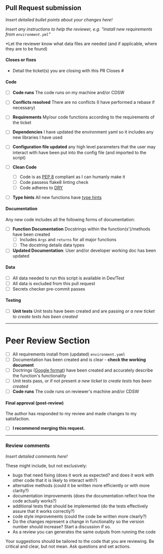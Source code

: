 ## Pull Request submission

*Insert detailed bullet points about your changes here!*

*Insert any instructions to help the reviewer, e.g. "install new requirements from `environment.yml`"*

*Let the reviewer know what data files are needed (and if applicable, where they are to be found)

#### Closes or fixes

* Detail the ticket(s) you are closing with this PR
Closes #


#### Code

- [ ] **Code runs** The code runs on my machine and/or CDSW
- [ ] **Conflicts resolved** There are no conflicts (I have performed a rebase if necessary)
- [ ] **Requirements** My/our code functions according to the requirements of the ticket
- [ ] **Dependencies** I have updated the environment yaml so it includes any new libraries I have used
- [ ] **Configuration file updated** any high level parameters that the user may interact with have been put into the config file (and imported to the script)
- [ ] **Clean Code**
    - [ ] Code is as [PEP 8]([url](https://peps.python.org/pep-0008/)) compliant as I can humanly make it
    - [ ] Code passess flake8 linting check
    - [ ] Code adheres to [DRY](https://en.wikipedia.org/wiki/Don%27t_repeat_yourself)
- [ ] **Type hints** All new functions have [type hints ](https://mypy.readthedocs.io/en/stable/cheat_sheet_py3.html)


#### Documentation

Any new code includes all the following forms of documentation:

- [ ] **Function Documentation** Docstrings within the function(s')/methods have been created
    - [ ] Includes `Args` and `returns` for all major functions
    - [ ] The docstring details data types
- [ ] **Updated Documentation**: User and/or developer working doc has been updated

#### Data
- [ ] All data needed to run this script is available in Dev/Test
- [ ] All data is excluded from this pull request
- [ ] Secrets checker pre-commit passes

#### Testing
- [ ] **Unit tests** Unit tests have been created and are passing _or a new ticket to create tests has been created_

---

# Peer Review Section

- [ ] All requirements install from (updated) `environment.yaml`
- [ ] Documentation has been created and is clear - **check the working document**
- [ ] Doctrings ([Google format](https://sphinxcontrib-napoleon.readthedocs.io/en/latest/example_google.html)) have been created and accurately describe the function's functionality
- [ ] Unit tests pass, or if not present _a new ticket to create tests has been created_
- [ ] **Code runs** The code runs on reviewer's machine and/or CDSW

#### Final approval (post-review)

The author has responded to my review and made changes to my satisfaction.
- [ ] **I recommend merging this request.**

---

### Review comments

*Insert detailed comments here!*

These might include, but not exclusively:

- bugs that need fixing (does it work as expected? and does it work with other code
  that it is likely to interact with?)
- alternative methods (could it be written more efficiently or with more clarity?)
- documentation improvements (does the documentation reflect how the code actually works?)
- additional tests that should be implemented (do the tests effectively assure that it
  works correctly?)
- code style improvements (could the code be written more clearly?)
- Do the changes represent a change in functionality so the version number should increase? Start a discussion if so.
- As a review you can generates the same outputs from running the code

Your suggestions should be tailored to the code that you are reviewing.
Be critical and clear, but not mean. Ask questions and set actions.
